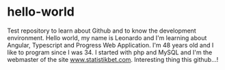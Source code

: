 # hello-world
Test repository to learn about Github and to know the development environment. 
Hello world, my name is Leonardo and I'm learning about Angular, Typescript and Progress Web Application. I'm 48 years old and I like to program since I was 34. I started with php and MySQL and I'm the webmaster of the site www.statistikbet.com.
Interesting thing this github...!
